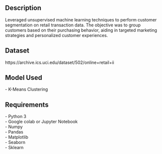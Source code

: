 <h2>Description</h2>
Leveraged unsupervised machine learning techniques to perform customer segmentation on retail transaction data. The objective was to group customers based on their purchasing behavior, aiding in targeted marketing strategies and personalized customer experiences.

<h2>Dataset</h2>
https://archive.ics.uci.edu/dataset/502/online+retail+ii

<h2>Model Used</h2>
- K-Means Clustering

<h2>Requirements</h2>
- Python 3<br>
- Google colab or Jupyter Notebook<br>
- Numpy<br>
- Pandas<br>
- Matplotlib<br>
- Seaborn<br>
- Sklearn<br>
